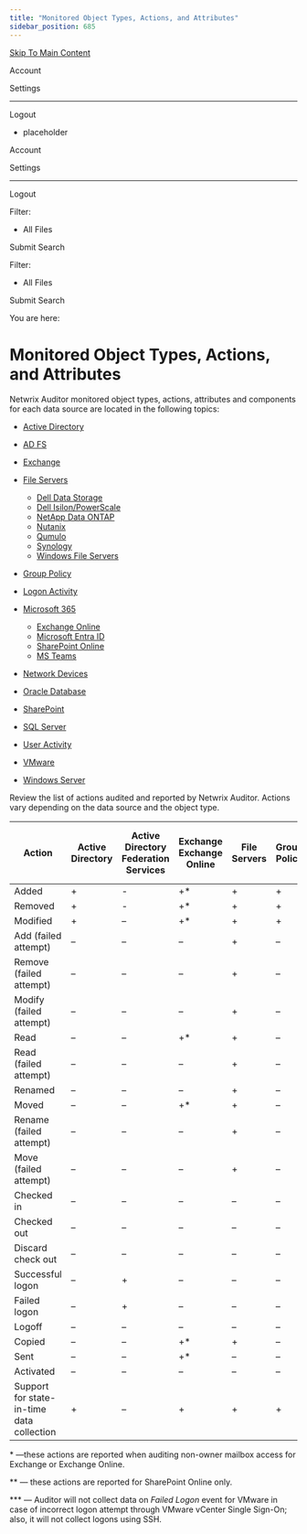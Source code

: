 ```yaml
---
title: "Monitored Object Types, Actions, and Attributes"
sidebar_position: 685
---
```


[Skip To Main Content](#)

Account

Settings

---

Logout

* placeholder

Account

Settings

---

Logout

Filter: 

* All Files

Submit Search

Filter: 

* All Files

Submit Search

You are here:

# Monitored Object Types, Actions, and Attributes

Netwrix Auditor monitored object types, actions, attributes and components for each data source are located in the following topics:

* [Active Directory](../Configuration/ActiveDirectory/Overview)
* [AD FS](../Configuration/ActiveDirectoryFederatedServices/Overview)
* [Exchange](../Configuration/Exchange/Overview)
* [File Servers](../Configuration/FileServers/Overview)

  + [Dell Data Storage](../Configuration/FileServers/DellDataStorage/Overview)
  + [Dell Isilon/PowerScale](../Configuration/FileServers/DellIsilon/Overview)
  + [NetApp Data ONTAP](../Configuration/FileServers/NetAppCMode/Overview)
  + [Nutanix](../Configuration/FileServers/Nutanix/Overview)
  + [Qumulo](../Configuration/FileServers/Qumulo/Overview)
  + [Synology](../Configuration/FileServers/Synology/Overview)
  + [Windows File Servers](../Configuration/FileServers/Windows/Overview)
* [Group Policy](../Configuration/GroupPolicy/Overview)
* [Logon Activity](../Configuration/LogonActivity/Overview)
* [Microsoft 365](../Configuration/Microsoft365/Overview)

  + [Exchange Online](../Configuration/Microsoft365/ExchangeOnline/Overview)
  + [Microsoft Entra ID](../Configuration/Microsoft365/MicrosoftEntraID/Overview)
  + [SharePoint Online](../Configuration/Microsoft365/SharePointOnline/Overview)
  + [MS Teams](../Configuration/Microsoft365/Teams/Overview)
* [Network Devices](../Configuration/NetworkDevices/Overview)
* [Oracle Database](../Configuration/Oracle/Overview)
* [SharePoint](../Configuration/SharePoint/Overview)
* [SQL Server](../Configuration/SQLServer/Overview)
* [User Activity](../Configuration/UserActivity/Overview)
* [VMware](../Configuration/VMware/Overview)
* [Windows Server](../Configuration/WindowsServer/Overview)

Review the list of actions audited and reported by Netwrix Auditor. Actions vary depending on the data source and the object type.

| Action | Active Directory | Active Directory Federation Services | Exchange  Exchange Online | File Servers | Group Policy | Logon Activity | Microsoft Entra ID (formerly Azure AD) | Oracle database | SharePoint  SharePoint Online | SQL Server | User Activity | VMware Servers | Windows Server |
| --- | --- | --- | --- | --- | --- | --- | --- | --- | --- | --- | --- | --- | --- |
| Added | + | - | +\* | + | + | – | + | + | + | + | – | + | + |
| Removed | + | - | +\* | + | + | – | + | + | + | + | – | + | + |
| Modified | + | – | +\* | + | + | – | + | + | + | + | – | + | + |
| Add (failed attempt) | – | – | – | + | – | – | – | + | – | – | – | – | – |
| Remove (failed attempt) | – | – | – | + | – | – | – | + | – | – | – | – | – |
| Modify (failed attempt) | – | – | – | + | – | – | – | + | – | – | – | – | + |
| Read | – | – | +\* | + | – | – | – | + | + | – | – | – | – |
| Read (failed attempt) | – | – | – | + | – | – | – | + | – | – | – | – | – |
| Renamed | – | – | – | + | – | – | – | + | +\*\* | – | – | – | – |
| Moved | – | – | +\* | + | – | – | – | – | + | – | – | – | – |
| Rename (failed attempt) | – | – | – | + | – | – | – | + | – | – | – | – | – |
| Move (failed attempt) | – | – | – | + | – | – | – | – | – | – | – | – | – |
| Checked in | – | – | – | – | – | – | – | – | + | – | – | – | – |
| Checked out | – | – | – | – | – | – | – | – | + | – | – | – | – |
| Discard check out | – | – | – | – | – | – | – | – | + | – | – | – | – |
| Successful logon | – | + | – | – | – | + | + | + | – | + | – | + | – |
| Failed logon | – | + | – | – | – | + | + | + | – | + | – | +\*\*\* | – |
| Logoff | – | – | – | – | – | – | – | + | – | – | – | – | – |
| Copied | – | – | +\* | + | – | – | – | – | +\*\* | – | – | – | – |
| Sent | – | – | +\* | – | – | – | – | – | – | – | – | – | – |
| Activated | – | – | – | – | – | – | – | – | – | – | + | – | – |
| Support for state-in-time data collection | + | – | + | + | + | - | + | - | + | - | - | + | + |

\* —these actions are reported when auditing non-owner mailbox access for Exchange or Exchange Online.

\*\* — these actions are reported for SharePoint Online only.

\*\*\* — Auditor will not collect data on *Failed Logon* event for VMware in case of incorrect logon attempt through VMware vCenter Single Sign-On; also, it will not collect logons using SSH.